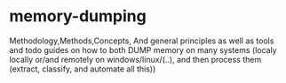 # memory-dumping
Methodology,Methods,Concepts, And general principles as well as tools and todo guides on how to both  DUMP memory on many systems (localy locally or/and remotely  on windows/linux/(..), and then process them (extract, classify, and automate all this)) 
